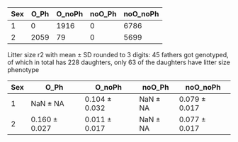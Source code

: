 
 
|Sex|O_Ph|O_noPh|noO_Ph|noO_noPh|
|---|---|---|---|---|
|1|0|1916|0|6786|
|2|2059|79|0|5699|

Litter size r2 with mean ± SD rounded to 3 digits:
45 fathers got genotyped, of which in total has 228 daughters, only 63 of the daughters have litter size phenotype

|Sex|O_Ph|O_noPh|noO_Ph|noO_noPh|
|---|---|---|---|---|
|1|NaN ± NA|0.104 ± 0.032|NaN ± NA|0.079 ± 0.017|
|2|0.160 ± 0.027|0.011 ± 0.017|NaN ± NA|0.077 ± 0.017|
